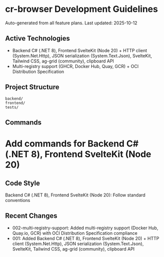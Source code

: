 # cr-browser Development Guidelines

Auto-generated from all feature plans. Last updated: 2025-10-12

## Active Technologies
- Backend C# (.NET 8), Frontend SvelteKit (Node 20) + HTTP client (System.Net.Http), JSON serialization (System.Text.Json), SvelteKit, Tailwind CSS, ag-grid (community), clipboard API
- Multi-registry support (GHCR, Docker Hub, Quay, GCR) + OCI Distribution Specification

## Project Structure
```
backend/
frontend/
tests/
```

## Commands
# Add commands for Backend C# (.NET 8), Frontend SvelteKit (Node 20)

## Code Style
Backend C# (.NET 8), Frontend SvelteKit (Node 20): Follow standard conventions

## Recent Changes
- 002-multi-registry-support: Added multi-registry support (Docker Hub, Quay.io, GCR) with OCI Distribution Specification compliance
- 001: Added Backend C# (.NET 8), Frontend SvelteKit (Node 20) + HTTP client (System.Net.Http), JSON serialization (System.Text.Json), SvelteKit, Tailwind CSS, ag-grid (community), clipboard API

<!-- MANUAL ADDITIONS START -->
<!-- MANUAL ADDITIONS END -->
